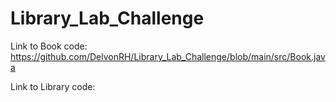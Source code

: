# Library_Lab_Challenge
Link to Book code: https://github.com/DelvonRH/Library_Lab_Challenge/blob/main/src/Book.java

Link to Library code: 
